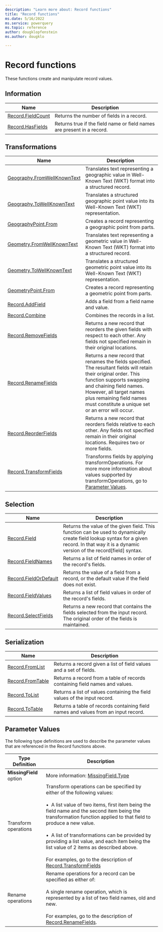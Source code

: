 ```yaml
---
description: "Learn more about: Record functions"
title: "Record functions"
ms.date: 5/16/2022
ms.service: powerquery
ms.topic: reference
author: dougklopfenstein
ms.author: dougklo

---
```

# Record functions

These functions create and manipulate record values.
  
## Information

|Name|Description|
|------------|---------------|
|[Record.FieldCount](record-fieldcount.md)|Returns the number of fields in a record.|
|[Record.HasFields](record-hasfields.md)|Returns true if the field name or field names are present in a record.|

## Transformations

|Name|Description|
|------------|---------------|
|[Geography.FromWellKnownText](geography-fromwellknowntext.md)|Translates text representing a geographic value in Well-Known Text (WKT) format into a structured record.|
|[Geography.ToWellKnownText](geography-towellknowntext.md)|Translates a structured geographic point value into its Well-Known Text (WKT) representation.|
|[GeographyPoint.From](geographypoint-from.md)|Creates a record representing a geographic point from parts.|
|[Geometry.FromWellKnownText](geometry-fromwellknowntext.md)|Translates text representing a geometric value in Well-Known Text (WKT) format into a structured record.|
|[Geometry.ToWellKnownText](geometry-towellknowntext.md)|Translates a structured geometric point value into its Well-Known Text (WKT) representation.|
|[GeometryPoint.From](geometrypoint-from.md)|Creates a record representing a geometric point from parts.|
|[Record.AddField](record-addfield.md)|Adds a field from a field name and value.|
|[Record.Combine](record-combine.md)|Combines the records in a list.|
|[Record.RemoveFields](record-removefields.md)|Returns a new record that reorders the given fields with respect to each other. Any fields not specified remain in their original locations.|
|[Record.RenameFields](record-renamefields.md)|Returns a new record that renames the fields specified. The resultant fields will retain their original order. This function supports swapping and chaining field names. However, all target names plus remaining field names must constitute a unique set or an error will occur.|
|[Record.ReorderFields](record-reorderfields.md)|Returns a new record that reorders fields relative to each other. Any fields not specified remain in their original locations. Requires two or more fields.|
|[Record.TransformFields](record-transformfields.md)|Transforms fields by applying transformOperations. For more more information about values supported by transformOperations, go to [Parameter Values](#parameter-values).|

## Selection

|Name|Description|
|------------|---------------|
|[Record.Field](record-field.md)|Returns the value of the given field. This function can be used to dynamically create field lookup syntax for a given record. In that way it is a dynamic version of the record[field] syntax.|
|[Record.FieldNames](record-fieldnames.md)|Returns a list of field names in order of the record's fields.|
|[Record.FieldOrDefault](record-fieldordefault.md)|Returns the value of a field from a record, or the default value if the field does not exist.|
|[Record.FieldValues](record-fieldvalues.md)|Returns a list of field values in order of the record's fields.|
|[Record.SelectFields](record-selectfields.md)|Returns a new record that contains the fields selected from the input record. The original order of the fields is maintained.|

## Serialization

|Name|Description|
|------------|---------------|
|[Record.FromList](record-fromlist.md)|Returns a record given a list of field values and a set of fields.|
|[Record.FromTable](record-fromtable.md)|Returns a record from a table of records containing field names and values.|
|[Record.ToList](record-tolist.md)|Returns a list of values containing the field values of the input record.|
|[Record.ToTable](record-totable.md)|Returns a table of records containing field names and values from an input record.|

## Parameter Values

The following type definitions are used to describe the parameter values that are referenced in the Record functions above.

|Type Definition|Description|
|-|-|
|**MissingField** option|More information: [MissingField.Type](missingfield-type.md)|
|Transform operations|Transform operations can be specified by either of the following values:<br /><br />&#8226;&nbsp;&nbsp;A list value of two items, first item being the field name and the second item being the transformation function applied to that field to produce a new value.<br /><br />&#8226;&nbsp;&nbsp;A list of transformations can be provided by providing a list value, and each item being the list value of 2 items as described above.<br /><br />For examples, go to the description of [Record.TransformFields](record-transformfields.md)|
|Rename operations|Rename operations for a record can be specified as either of:<br /><br />A single rename operation, which is represented by a list of two field names, old and new.<br /><br />For examples, go to the description of [Record.RenameFields](record-renamefields.md).|
